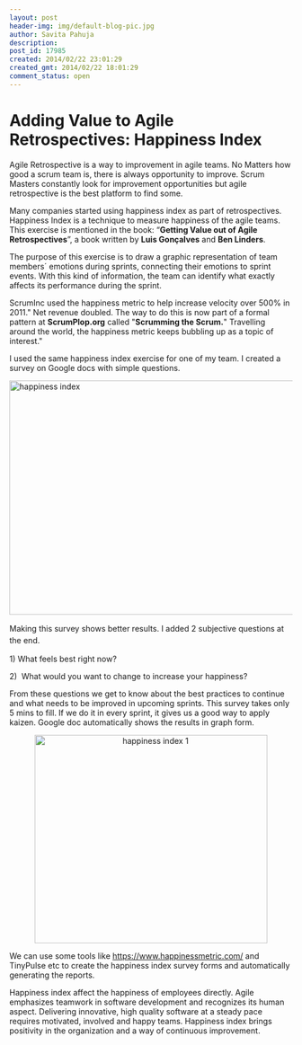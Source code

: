 ```yaml
---
layout: post
header-img: img/default-blog-pic.jpg
author: Savita Pahuja
description: 
post_id: 17985
created: 2014/02/22 23:01:29
created_gmt: 2014/02/22 18:01:29
comment_status: open
---
```


# Adding Value to Agile Retrospectives: Happiness Index

<p>Agile Retrospective is a way to improvement in agile teams. No Matters how good a scrum team is, there is always opportunity to improve. Scrum Masters constantly look for improvement opportunities but agile retrospective is the best platform to find some.</p>
<p>Many companies started using happiness index as part of retrospectives. Happiness Index is a technique to measure happiness of the agile teams. This exercise is mentioned in the book: “<b>Getting Value out of Agile Retrospectives</b>”, a book written by <b>Luis Gonçalves</b> and <b>Ben Linders</b>.</p>
<p>The purpose of this exercise is to draw a graphic representation of team members´ emotions during sprints, connecting their emotions to sprint events. With this kind of information, the team can identify what exactly affects its performance during the sprint.</p>
<p>ScrumInc used the happiness metric to help increase velocity over 500% in 2011." Net revenue doubled. The way to do this is now part of a formal pattern at <b>ScrumPlop.org</b> called "<b>Scrumming the Scrum.</b>" Travelling around the world, the happiness metric keeps bubbling up as a topic of interest."</p>
<p>I used the same happiness index exercise for one of my team. I created a survey on Google docs with simple questions.</p>
<p><a href="http://xebee.xebia.in/wp-content/uploads/2014/02/happiness-index.jpg"><img class="wp-image-17986 alignright" alt="happiness index" src="http://xebee.xebia.in/wp-content/uploads/2014/02/happiness-index.jpg" width="602" height="417" /></a></p>
<p><span style="line-height: 1.5em">Making this survey shows better results. I added 2 subjective questions at the end.</span></p>
<p>1) What feels best right now?</p>
<p>2)  What would you want to change to increase your happiness?</p>
<p>From these questions we get to know about the best practices to continue and what needs to be improved in upcoming sprints. This survey takes only 5 mins to fill. If we do it in every sprint, it gives us a good way to apply kaizen. Google doc automatically shows the results in graph form.
<p style="text-align: center"><a href="http://xebee.xebia.in/wp-content/uploads/2014/02/happiness-index-1.jpg"><img class="aligncenter  wp-image-17987" alt="happiness index 1" src="http://xebee.xebia.in/wp-content/uploads/2014/02/happiness-index-1.jpg" width="414" height="371" /></a></p>
We can use some tools like <a href="https://www.happinessmetric.com/">https://www.happinessmetric.com/</a> and TinyPulse etc to create the happiness index survey forms and automatically generating the reports.</p>
<p>Happiness index affect the happiness of employees directly. Agile emphasizes teamwork in software development and recognizes its human aspect. Delivering innovative, high quality software at a steady pace requires motivated, involved and happy teams. Happiness index brings positivity in the organization and a way of continuous improvement.</p>